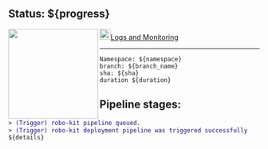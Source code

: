 ## Status: ${progress} 

<img align="left" width="180" src="https://tinyurl.com/rootojr">

<a href="${GRAPHANA_URL}/explore?orgId=1&left=%5B%22now%2Fy%22,%22now%22,%22loki%22,%7B%22expr%22:%22%7Bnamespace%3D%5C%22${namespace}%5C%22%7D%22%7D,%7B%22mode%22:%22Logs%22%7D,%7B%22ui%22:%5Btrue,true,true,%22none%22%5D%7D%5D">
<img width="22"  src="https://user-images.githubusercontent.com/1706296/76145481-638e8e00-6092-11ea-8918-80722d29ab88.png">Logs and Monitoring</img>
</a>

---

```
Namespace: ${namespace}
branch: ${branch_name}
sha: ${sha}
duration ${duration}
```



Pipeline stages:
---
```diff
> (Trigger) robo-kit pipeline queued.
> (Trigger) robo-kit deployment pipeline was triggered successfully  
${details}
```

